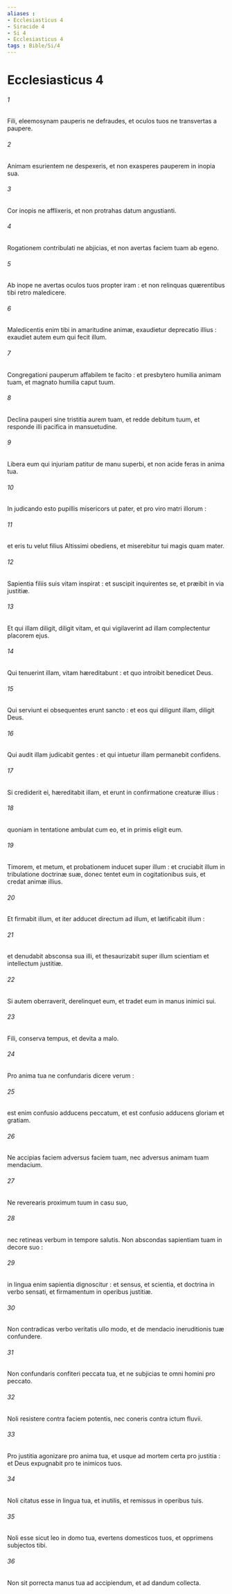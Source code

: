 ```yaml
---
aliases : 
- Ecclesiasticus 4
- Siracide 4
- Si 4
- Ecclesiasticus 4
tags : Bible/Si/4
---
```


# Ecclesiasticus 4

###### 1
Fili, eleemosynam pauperis ne defraudes, et oculos tuos ne transvertas a paupere.
###### 2
Animam esurientem ne despexeris, et non exasperes pauperem in inopia sua.
###### 3
Cor inopis ne afflixeris, et non protrahas datum angustianti.
###### 4
Rogationem contribulati ne abjicias, et non avertas faciem tuam ab egeno.
###### 5
Ab inope ne avertas oculos tuos propter iram : et non relinquas quærentibus tibi retro maledicere.
###### 6
Maledicentis enim tibi in amaritudine animæ, exaudietur deprecatio illius : exaudiet autem eum qui fecit illum.
###### 7
Congregationi pauperum affabilem te facito : et presbytero humilia animam tuam, et magnato humilia caput tuum.
###### 8
Declina pauperi sine tristitia aurem tuam, et redde debitum tuum, et responde illi pacifica in mansuetudine.
###### 9
Libera eum qui injuriam patitur de manu superbi, et non acide feras in anima tua.
###### 10
In judicando esto pupillis misericors ut pater, et pro viro matri illorum :
###### 11
et eris tu velut filius Altissimi obediens, et miserebitur tui magis quam mater.
###### 12
Sapientia filiis suis vitam inspirat : et suscipit inquirentes se, et præibit in via justitiæ.
###### 13
Et qui illam diligit, diligit vitam, et qui vigilaverint ad illam complectentur placorem ejus.
###### 14
Qui tenuerint illam, vitam hæreditabunt : et quo introibit benedicet Deus.
###### 15
Qui serviunt ei obsequentes erunt sancto : et eos qui diligunt illam, diligit Deus.
###### 16
Qui audit illam judicabit gentes : et qui intuetur illam permanebit confidens.
###### 17
Si crediderit ei, hæreditabit illam, et erunt in confirmatione creaturæ illius :
###### 18
quoniam in tentatione ambulat cum eo, et in primis eligit eum.
###### 19
Timorem, et metum, et probationem inducet super illum : et cruciabit illum in tribulatione doctrinæ suæ, donec tentet eum in cogitationibus suis, et credat animæ illius.
###### 20
Et firmabit illum, et iter adducet directum ad illum, et lætificabit illum :
###### 21
et denudabit absconsa sua illi, et thesaurizabit super illum scientiam et intellectum justitiæ.
###### 22
Si autem oberraverit, derelinquet eum, et tradet eum in manus inimici sui.
###### 23
Fili, conserva tempus, et devita a malo.
###### 24
Pro anima tua ne confundaris dicere verum :
###### 25
est enim confusio adducens peccatum, et est confusio adducens gloriam et gratiam.
###### 26
Ne accipias faciem adversus faciem tuam, nec adversus animam tuam mendacium.
###### 27
Ne reverearis proximum tuum in casu suo,
###### 28
nec retineas verbum in tempore salutis. Non abscondas sapientiam tuam in decore suo :
###### 29
in lingua enim sapientia dignoscitur : et sensus, et scientia, et doctrina in verbo sensati, et firmamentum in operibus justitiæ.
###### 30
Non contradicas verbo veritatis ullo modo, et de mendacio ineruditionis tuæ confundere.
###### 31
Non confundaris confiteri peccata tua, et ne subjicias te omni homini pro peccato.
###### 32
Noli resistere contra faciem potentis, nec coneris contra ictum fluvii.
###### 33
Pro justitia agonizare pro anima tua, et usque ad mortem certa pro justitia : et Deus expugnabit pro te inimicos tuos.
###### 34
Noli citatus esse in lingua tua, et inutilis, et remissus in operibus tuis.
###### 35
Noli esse sicut leo in domo tua, evertens domesticos tuos, et opprimens subjectos tibi.
###### 36
Non sit porrecta manus tua ad accipiendum, et ad dandum collecta.
